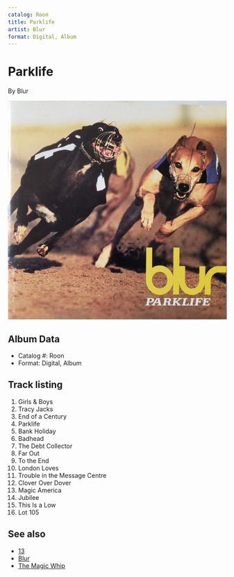 ```yaml
---
catalog: Roon
title: Parklife
artist: Blur
format: Digital, Album
---
```


# Parklife

By Blur

![](../../assets/albumcovers/Blur-Parklife.png)

## Album Data

- Catalog #: Roon
- Format: Digital, Album


## Track listing


1. Girls & Boys
2. Tracy Jacks
3. End of a Century
4. Parklife
5. Bank Holiday
6. Badhead
7. The Debt Collector
8. Far Out
9. To the End
10. London Loves
11. Trouble in the Message Centre
12. Clover Over Dover
13. Magic America
14. Jubilee
15. This Is a Low
16. Lot 105


## See also

- [13](13.md)
- [Blur](Blur.md)
- [The Magic Whip](The_Magic_Whip.md)
